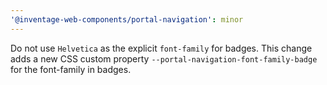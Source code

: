```yaml
---
'@inventage-web-components/portal-navigation': minor
---
```


Do not use `Helvetica` as the explicit `font-family` for badges. This change adds a new CSS custom property `--portal-navigation-font-family-badge` for the font-family in badges.
